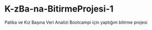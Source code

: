 # K-zBa-na-BitirmeProjesi-1
Patika ve Kız Başına Veri Analizi Bootcampi için yaptığım bitirme projesi
